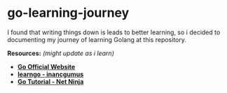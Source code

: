 # go-learning-journey

I found that writing things down is leads to better learning, so i decided to documenting my journey of learning Golang at this repository.

**Resources:** _(might update as i learn)_

- **[Go Official Website](https://go.dev/)**
- **[learngo - inancgumus](https://github.com/inancgumus/learngo)**
- **[Go Tutorial - Net Ninja](https://www.youtube.com/watch?v=etSN4X_fCnM&list=PL4cUxeGkcC9gC88BEo9czgyS72A3doDeM)**
